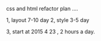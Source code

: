 css and html refactor plan .... 

1, layout
    7-10 day 
2, style
    3-5 day
    
3, start at 2015 4 23 , 2 hours a day. 
